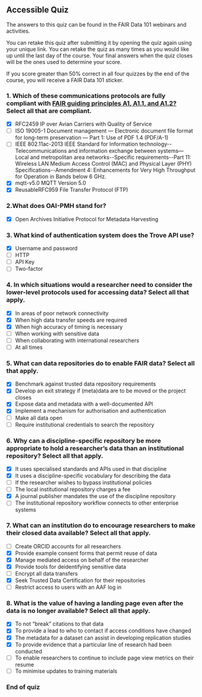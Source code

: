 ## Accessible Quiz
The answers to this quiz can be found in the FAIR Data 101 webinars and activities.

You can retake this quiz after submitting it by opening the quiz again using your unique link. You can retake the quiz as many times as you would like up until the last day of the course. Your final answers when the quiz closes will be the ones used to determine your score. 

If you score greater than 50% correct in all four quizzes by the end of the course, you will receive a FAIR Data 101 sticker.  

### 1. Which of these communications protocols are fully compliant with [FAIR guiding principles A1, A1.1, and A1.2?](https://www.go-fair.org/fair-principles/) Select all that are compliant.

- [x] RFC2459 IP over Avian Carriers with Quality of Service
- [ ] ISO 19005-1 Document management — Electronic document file format for long-term preservation — Part 1: Use of PDF 1.4 (PDF/A-1)
- [ ] IEEE 802.11ac-2013 IEEE Standard for Information technology--Telecommunications and information exchange between systems—Local and metropolitan area networks--Specific requirements--Part 11: Wireless LAN Medium Access Control (MAC) and Physical Layer (PHY) Specifications--Amendment 4: Enhancements for Very High Throughput for Operation in Bands below 6 GHz.
- [x] mqtt-v5.0 MQTT Version 5.0
- [x] ReusableRFC959 File Transfer Protocol (FTP)

### 2.What does OAI-PMH stand for?

- [x] Open Archives Initiative Protocol for Metadata Harvesting

### 3. What kind of authentication system does the Trove API use?

- [x] Username and password
- [ ] HTTP
- [ ] API Key
- [ ] Two-factor

### 4. In which situations would a researcher need to consider the lower-level protocols used for accessing data? Select all that apply.

- [x] In areas of poor network connectivity
- [x] When high data transfer speeds are required
- [x] When high accuracy of timing is necessary
- [ ] When working with sensitive data
- [ ] When collaborating with international researchers
- [ ] At all times

### 5. What can data repositories do to enable FAIR data? Select all that apply.

- [x] Benchmark against trusted data repository requirements
- [x] Develop an exit strategy if (meta)data are to be moved or the project closes
- [x] Expose data and metadata with a well-documented API
- [x] Implement a mechanism for authorisation and authentication
- [ ] Make all data open
- [ ] Require institutional credentials to search the repository

### 6. Why can a discipline-specific repository be more appropriate to hold a researcher’s data than an institutional repository? Select all that apply.

- [x] It uses specialised standards and APIs used in that discipline
- [x] It uses a discipline-specific vocabulary for describing the data
- [ ] If the researcher wishes to bypass institutional policies
- [ ] The local institutional repository charges a fee
- [x] A journal publisher mandates the use of the discipline repository
- [ ] The institutional repository workflow connects to other enterprise systems

### 7. What can an institution do to encourage researchers to make their closed data available? Select all that apply.

- [ ] Create ORCID accounts for all researchers
- [x] Provide example consent forms that permit reuse of data
- [x] Manage mediated access on behalf of the researcher
- [x] Provide tools for deidentifying sensitive data
- [ ] Encrypt all data transfers
- [x] Seek Trusted Data Certification for their repositories
- [ ] Restrict access to users with an AAF log in

### 8. What is the value of having a landing page even after the data is no longer available? Select all that apply.

- [x] To not “break” citations to that data
- [x] To provide a lead to who to contact if access conditions have changed
- [x] The metadata for a dataset can assist in developing replication studies
- [x] To provide evidence that a particular line of research had been conducted
- [ ] To enable researchers to continue to include page view metrics on their resume
- [ ] To minimise updates to training materials

### End of quiz
